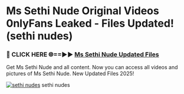 # Ms Sethi Nude Original Videos 0nlyFans Leaked - Files Updated! (sethi nudes)

<h3>🔴 CLICK HERE 🌐==►► <a href="https://tinyurl.com/2p9ay9w9" rel="nofollow">Ms Sethi Nude Updated Files</a></h3>

Get Ms Sethi Nude and all content. Now you can access all videos and pictures of Ms Sethi Nude. New Updated Files 2025!

[![sethi nudes](https://i.imgur.com/KQgVmj3.gif)](https://tinyurl.com/2p9ay9w9)
sethi nudes
